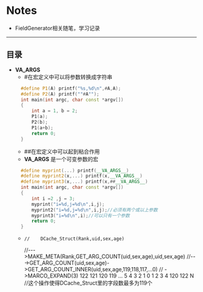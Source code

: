# Notes
- FieldGenerator相关随笔，学习记录
-------------
目录
-------------
* __VA_ARGS__
  - #在宏定义中可以将参数转换成字符串
  ```cpp
    #define P1(A) printf("%s,%d\n",#A,A);
    #define P2(A) printf(""#A"");
    int main(int argc, char const *argv[])
    {
	    int a = 1, b = 2;
	    P1(a);
	    P2(b);
	    P1(a+b);
	    return 0;
    }
  ```
  - ##在宏定义中可以起到粘合作用
  - __VA_ARGS__ 是一个可变参数的宏
  ```cpp
    #define myprint(...) printf(__VA_ARGS__)
    #define myprint2(x,...) printf(x,__VA_ARGS__)
    #define myprint3(x,...) printf(x,##__VA_ARGS__)
    int main(int argc, char const *argv[])
    {
	    int i =2 ,j = 3;
	    myprint("i=%d,j=%d\n",i,j);
	    myprint2("i=%d,j=%d\n",i,j);//必须有两个或以上参数
	    myprint3("i=%d\n",i);//可以只有一个参数
	    return 0;
    }
  ```
  - 	//    DCache_Struct(Rank,uid,sex,age)
	//--->MAKE_META(Rank,GET_ARG_COUNT(uid,sex,age),uid,sex,age)
	//--->GET_ARG_COUNT(uid,sex,age)->GET_ARG_COUNT_INNER(uid,sex,age,119,118,117,...0)
	//  ->MARCO_EXPAND(3)
	122 121 120 119 ... 5 4   3  2  1   0
	1    2   3   4           120   122
				        N
	//这个操作使得DCache_Struct里的字段数最多为119个
